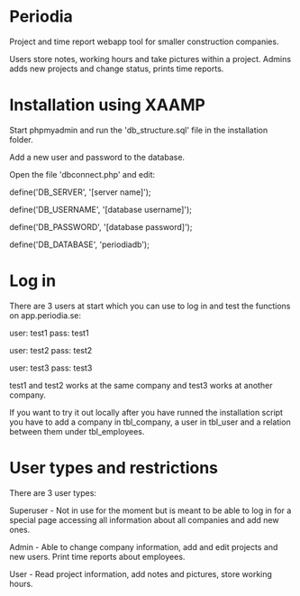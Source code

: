 # Periodia
Project and time report webapp tool for smaller construction companies.

Users store notes, working hours and take pictures within a project.
Admins adds new projects and change status, prints time reports.

# Installation using XAAMP
Start phpmyadmin and run the 'db_structure.sql' file in the installation folder.

Add a new user and password to the database.

Open the file 'dbconnect.php' and edit:

  define('DB_SERVER',   '[server name]');

  define('DB_USERNAME', '[database username]');

  define('DB_PASSWORD', '[database password]');

  define('DB_DATABASE', 'periodiadb');

# Log in
There are 3 users at start which you can use to log in and test the functions on app.periodia.se:

  user: test1
  pass: test1

  user: test2
  pass: test2

  user: test3
  pass: test3

test1 and test2 works at the same company and test3 works at another company.

If you want to try it out locally after you have runned the installation script you have to add
a company in tbl_company, a user in tbl_user and a relation between them under tbl_employees.

# User types and restrictions
There are 3 user types:

Superuser - Not in use for the moment but is meant to be able to log in for a special page accessing all information about all companies and add new ones.

Admin - Able to change company information, add and edit projects and new users. Print time reports about employees.

User - Read project information, add notes and pictures, store working hours.
